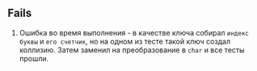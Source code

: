 ## Fails

1. Ошибка во время выполнения - в качестве ключа собирал `индекс буквы` и `его счетчик`, но на одном из тесте такой ключ создал коллизию. Затем заменил на преобразование в `char` и все тесты прошли.